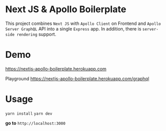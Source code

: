 # Next JS & Apollo Boilerplate

This project combines `Next JS` with `Apollo Client` on Frontend and `Apollo Server GraphQL` API into a single `Express` app. In addition, there is `server-side rendering` support. 

# Demo
https://nextjs-apollo-boilerplate.herokuapp.com

Playground
https://nextjs-apollo-boilerplate.herokuapp.com/graphql

# Usage
`yarn install`
`yarn dev` 

**go to** `http://localhost:3000`
